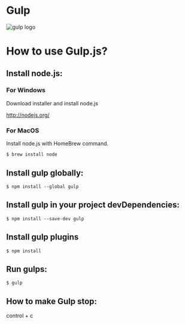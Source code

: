 # Gulp

![gulp logo](https://raw.githubusercontent.com/gulpjs/artwork/master/gulp.png)

# How to use Gulp.js?

## Install node.js:

### For Windows

Download installer and install node.js

<http://nodejs.org/>

### For MacOS

Install node.js with HomeBrew command.

```
$ brew install node
```

## Install gulp globally:

```
$ npm install --global gulp
```

## Install gulp in your project devDependencies:

```
$ npm install --save-dev gulp
```

## Install gulp plugins

```
$ npm install
```

## Run gulps:

```
$ gulp
```

## How to make Gulp stop:

control + c

